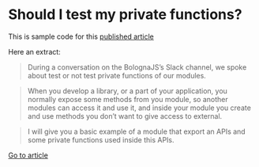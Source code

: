 # Should I test my private functions?

This is sample code for this [published article](https://medium.com/@g100g/should-i-test-my-private-functions-56ce1ab83bbb)

Here an extract:

> During a conversation on the BolognaJS’s Slack channel,  we spoke about test or not test private functions of our modules.

>When you develop a library, or a part of your application, you normally expose some methods from you module, so another modules can access it and use it, and inside your module you create and use methods you don’t want to give access to external.

>I will give you a basic example of a module that export an APIs and some private functions used inside this APIs.

[Go to article](https://medium.com/@g100g/should-i-test-my-private-functions-56ce1ab83bbb)